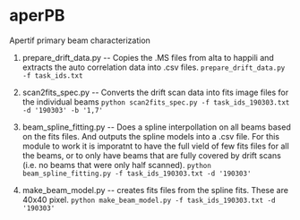 # aperPB
Apertif primary beam characterization


1. prepare_drift_data.py -- Copies the .MS files from alta to happili and extracts the auto correlation data into .csv files.
`prepare_drift_data.py -f task_ids.txt`

2. scan2fits_spec.py -- Converts the drift scan data into fits image files for the individual beams
`python scan2fits_spec.py -f task_ids_190303.txt -d '190303' -b '1,7'`

3. beam_spline_fitting.py -- Does a spline interpollation on all beams based on the fits files. And outputs the spline models into a .csv file. For this module to work it is imporatnt to have the full vield of few fits files for all the beams, or to only have beams that are fully covered by drift scans (i.e. no beams that were only half scanned).
`python beam_spline_fitting.py -f task_ids_190303.txt -d '190303'`

4. make_beam_model.py -- creates fits files from the spline fits. These are 40x40 pixel.
`python make_beam_model.py -f task_ids_190303.txt -d '190303'`
